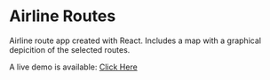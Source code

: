 # Airline Routes

Airline route app created with React. Includes a map with a graphical depicition of the selected routes.

A live demo is available: [Click Here](https://airline-routes.willbaker.dev/)
